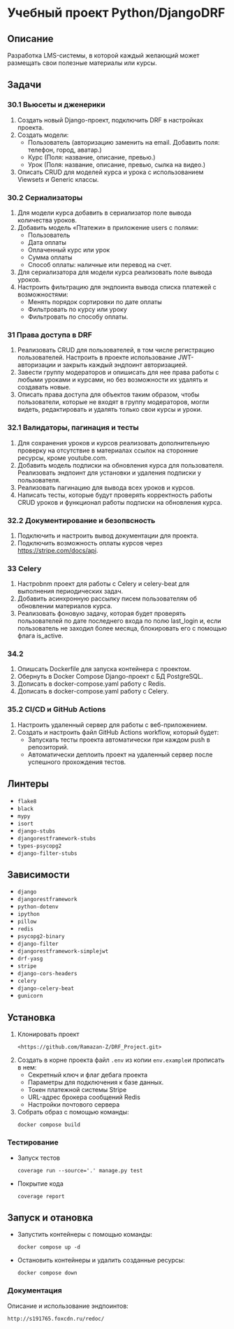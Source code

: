 # Учебный проект Python/DjangoDRF
## Описание
Разработка LMS-системы, в которой каждый желающий может размещать свои полезные материалы или курсы.
## Задачи
### 30.1 Вьюсеты и дженерики
1. Создать новый Django-проект, подключить DRF в настройках проекта.
2. Создать модели:
	* Пользователь (авторизацию заменить на email. Добавить поля: телефон, город, аватар.)
	* Курс (Поля: название, описание, превью.)
	* Урок (Поля: название, описание, превью, сылка на видео.)
3. Описать CRUD для моделей курса и урока с использованием Viewsets и Generic классы.
### 30.2 Сериализаторы
1. Для модели курса добавить в сериализатор поле вывода количества уроков.
2. Добавить модель «Птатежи» в приложение users с полями:
	* Пользователь
	* Дата оплаты
	* Оплаченный курс или урок
	* Сумма оплаты
	* Способ оплаты: наличные или перевод на счет.
3. Для сериализатора для модели курса реализовать поле вывода уроков.
4. Настроить фильтрацию для эндпоинта вывода списка платежей с возможностями:
	* Менять порядок сортировки по дате оплаты
	* Фильтровать по курсу или уроку
	* Фильтровать по способу оплаты.
### 31 Права доступа в DRF
1. Реализовать CRUD для пользователей, в том числе регистрацию пользователей.
	Настроить в проекте использование JWT-авторизации и закрыть каждый эндпоинт авторизацией.
2. Завести группу модераторов и опишисать для нее права работы с любыми уроками и курсами,
	но без возможности их удалять и создавать новые.
3. Описать права доступа для объектов таким образом, чтобы пользователи, которые не входят в группу модераторов,
	могли видеть, редактировать и удалять только свои курсы и уроки.
### 32.1 Валидаторы, пагинация и тесты
1. Для сохранения уроков и курсов реализовать дополнительную проверку на отсутствие в материалах
	ссылок на сторонние ресурсы, кроме youtube.com.
2. Добавить модель подписки на обновления курса для пользователя.
	Реализовать эндпоинт для установки и удаления подписки у пользователя.
3. Реализовать пагинацию для вывода всех уроков и курсов.
4. Написать тесты, которые будут проверять корректность работы CRUD уроков
	и функционал работы подписки на обновления курса.
### 32.2 Документирование и безопвсность
1. Подключить и настроить вывод документации для проекта.
2. Подключить возможность оплаты курсов через https://stripe.com/docs/api.
### 33 Celery
1. Настроbnm проект для работы с Celery и celery-beat для выполнения периодических задач.
2. Добавить асинхронную рассылку писем пользователям об обновлении материалов курса.
3. Реализовать фоновую задачу, которая будет проверять пользователей по дате последнего входа по полю last_login
    и, если пользователь не заходил более месяца, блокировать его с помощью флага is_active.
### 34.2
1. Опишсать Dockerfile для запуска контейнера с проектом.
2. Обернуть в Docker Compose Django-проект с БД PostgreSQL.
3. Дописать в docker-compose.yaml работу с Redis.
4. Дописать в docker-compose.yaml работу с Celery.
### 35.2 CI/CD и GitHub Actions
1. Настроить удаленный сервер для работы с веб-приложением.
2. Создать и настроить файл GitHub Actions workflow, который будет:
	* Запускать тесты проекта автоматически при каждом push в репозиторий.
	* Автоматически деплоить проект на удаленный сервер после успешного прохождения тестов.
## Линтеры
* `flake8`
* `black`
* `mypy`
* `isort`
* `django-stubs`
* `djangorestframework-stubs`
* `types-psycopg2`
* `django-filter-stubs`
## Зависимости
* `django`
* `djangorestframework`
* `python-dotenv`
* `ipython`
* `pillow`
* `redis`
* `psycopg2-binary`
* `django-filter`
* `djangorestframework-simplejwt`
* `drf-yasg`
* `stripe`
* `django-cors-headers`
* `celery`
* `django-celery-beat`
* `gunicorn`
## Установка
1. Клонировать проект
	```
	<https://github.com/Ramazan-Z/DRF_Project.git>
	```
2. Создать в корне проекта файл `.env` из  копии `env.example`и прописать в нем:
	* Секретный ключ и флаг дебага проекта
	* Параметры для подключения к базе данных.
    * Токен платежной системы Stripe
    * URL-адрес брокера сообщений Redis
    * Настройки почтового сервера
3. Собрать образ с помощью команды:
	```
	docker compose build
	```
### Тестирование
* Запуск тестов
	```
	coverage run --source='.' manage.py test
	```
* Покрытие кода
	```
	coverage report
	```
## Запуск и отановка
* Запустить контейнеры с помощью команды:
    ```
    docker compose up -d
    ```
* Остановить контейнеры и удалить созданные ресурсы:
    ```
    docker compose down
    ```
### Документация
Описание и использование эндпоинтов:
```
http://s191765.foxcdn.ru/redoc/
```
